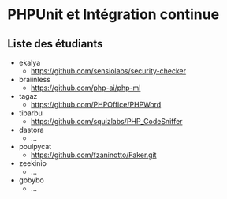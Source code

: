 # PHPUnit et Intégration continue

## Liste des étudiants

* ekalya
  * https://github.com/sensiolabs/security-checker
* braiinless
  * https://github.com/php-ai/php-ml
* tagaz
  * https://github.com/PHPOffice/PHPWord
* tibarbu
  * https://github.com/squizlabs/PHP_CodeSniffer
* dastora
  * ...
* poulpycat
  * https://github.com/fzaninotto/Faker.git
* zeekinio
  * ...
* gobybo
  * ...
